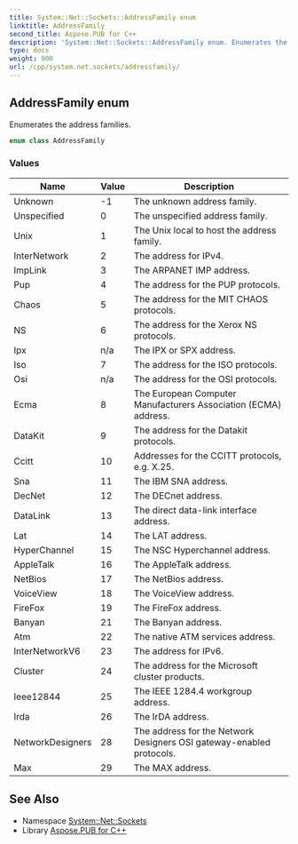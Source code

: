 ```yaml
---
title: System::Net::Sockets::AddressFamily enum
linktitle: AddressFamily
second_title: Aspose.PUB for C++
description: 'System::Net::Sockets::AddressFamily enum. Enumerates the address families in C++.'
type: docs
weight: 900
url: /cpp/system.net.sockets/addressfamily/
---
```

## AddressFamily enum


Enumerates the address families.

```cpp
enum class AddressFamily
```

### Values

| Name | Value | Description |
| --- | --- | --- |
| Unknown | -1 | The unknown address family. |
| Unspecified | 0 | The unspecified address family. |
| Unix | 1 | The Unix local to host the address family. |
| InterNetwork | 2 | The address for IPv4. |
| ImpLink | 3 | The ARPANET IMP address. |
| Pup | 4 | The address for the PUP protocols. |
| Chaos | 5 | The address for the MIT CHAOS protocols. |
| NS | 6 | The address for the Xerox NS protocols. |
| Ipx | n/a | The IPX or SPX address. |
| Iso | 7 | The address for the ISO protocols. |
| Osi | n/a | The address for the OSI protocols. |
| Ecma | 8 | The European Computer Manufacturers Association (ECMA) address. |
| DataKit | 9 | The address for the Datakit protocols. |
| Ccitt | 10 | Addresses for the CCITT protocols, e.g. X.25. |
| Sna | 11 | The IBM SNA address. |
| DecNet | 12 | The DECnet address. |
| DataLink | 13 | The direct data-link interface address. |
| Lat | 14 | The LAT address. |
| HyperChannel | 15 | The NSC Hyperchannel address. |
| AppleTalk | 16 | The AppleTalk address. |
| NetBios | 17 | The NetBios address. |
| VoiceView | 18 | The VoiceView address. |
| FireFox | 19 | The FireFox address. |
| Banyan | 21 | The Banyan address. |
| Atm | 22 | The native ATM services address. |
| InterNetworkV6 | 23 | The address for IPv6. |
| Cluster | 24 | The address for the Microsoft cluster products. |
| Ieee12844 | 25 | The IEEE 1284.4 workgroup address. |
| Irda | 26 | The IrDA address. |
| NetworkDesigners | 28 | The address for the Network Designers OSI gateway-enabled protocols. |
| Max | 29 | The MAX address. |

## See Also

* Namespace [System::Net::Sockets](../)
* Library [Aspose.PUB for C++](../../)
